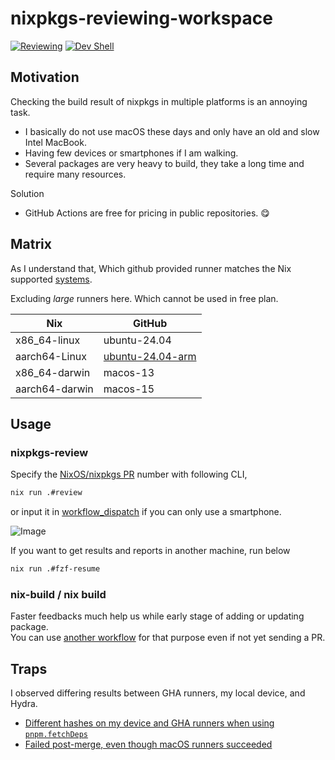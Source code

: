 # nixpkgs-reviewing-workspace

[![Reviewing](https://github.com/kachick/nixpkgs-reviewing-workspace/actions/workflows/nixpkgs-review.yml/badge.svg?branch=main)](https://github.com/kachick/nixpkgs-reviewing-workspace/actions/workflows/nixpkgs-review.yml?query=branch%3Amain+)
[![Dev Shell](https://github.com/kachick/nixpkgs-reviewing-workspace/actions/workflows/devshell.yml/badge.svg?branch=main)](https://github.com/kachick/nixpkgs-reviewing-workspace/actions/workflows/devshell.yml?query=branch%3Amain+)

## Motivation

Checking the build result of nixpkgs in multiple platforms is an annoying task.

- I basically do not use macOS these days and only have an old and slow Intel MacBook.
- Having few devices or smartphones if I am walking.
- Several packages are very heavy to build, they take a long time and require many resources.

Solution

- GitHub Actions are free for pricing in public repositories. 😋

## Matrix

As I understand that, Which github provided runner matches the Nix supported [systems](https://github.com/NixOS/nixpkgs/blob/nixos-24.11/lib/systems/flake-systems.nix).

Excluding _large_ runners here. Which cannot be used in free plan.

| Nix            | GitHub                                                                                                       |
| -------------- | ------------------------------------------------------------------------------------------------------------ |
| x86_64-linux   | ubuntu-24.04                                                                                                 |
| aarch64-Linux  | [ubuntu-24.04-arm](https://github.com/actions/partner-runner-images/blob/main/images/arm-ubuntu-24-image.md) |
| x86_64-darwin  | macos-13                                                                                                     |
| aarch64-darwin | macos-15                                                                                                     |

## Usage

### nixpkgs-review

Specify the [NixOS/nixpkgs PR](https://github.com/NixOS/nixpkgs/pulls) number with following CLI,

```bash
nix run .#review
```

or input it in [workflow_dispatch](https://github.com/kachick/nixpkgs-reviewing-workspace/actions/workflows/nixpkgs-review.yml) if you can only use a smartphone.

![Image](https://github.com/user-attachments/assets/2fd03f40-7561-4c48-a35e-ed9ba309ac5f)

If you want to get results and reports in another machine, run below

```bash
nix run .#fzf-resume
```

### nix-build / nix build

Faster feedbacks much help us while early stage of adding or updating package.\
You can use [another workflow](https://github.com/kachick/nixpkgs-reviewing-workspace/actions/workflows/build.yml) for that purpose even if not yet sending a PR.

## Traps

I observed differing results between GHA runners, my local device, and Hydra.

- [Different hashes on my device and GHA runners when using `pnpm.fetchDeps`](https://github.com/NixOS/nixpkgs/pull/361460/files#r1906545103)
- [Failed post-merge, even though macOS runners succeeded](https://github.com/NixOS/nixpkgs/pull/382541#issuecomment-2670547003)

